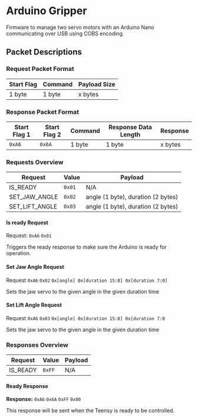 # Arduino Gripper
Firmware to manage two servo motors with an Arduino Nano communicating over USB using COBS encoding.

## Packet Descriptions

### Request Packet Format

| Start Flag | Command | Payload Size |
|------------|---------|--------------|
| 1 byte     | 1 byte  | x bytes      |

### Response Packet Format

| Start Flag 1 | Start Flag 2 | Command | Response Data Length | Response |
|--------------|--------------|---------|----------------------|----------|
| `0xA6`       | `0x6A`       | 1 byte  | 1 byte               | x bytes  |

### Requests Overview

| Request        | Value  | Payload                            |
|----------------|--------|------------------------------------|
| IS_READY       | `0x01` | N/A                                |
| SET_JAW_ANGLE  | `0x02` | angle (1 byte), duration (2 bytes) |
| SET_LIFT_ANGLE | `0x03` | angle (1 byte), duration (2 bytes) |

#### Is ready Request
Request: `0xA6` `0x01`

Triggers the ready response to make sure the Arduino is ready for operation.

#### Set Jaw Angle Request
Request `0xA6` `0x02` `0x[angle] 0x[duration 15:8] 0x[duration 7:0]`

Sets the jaw servo to the given angle in the given duration time

#### Set Lift Angle Request
Request `0xA6` `0x03` `0x[angle] 0x[duration 15:8] 0x[duration 7:0`

Sets the jaw servo to the given angle in the given duration time

### Responses Overview

| Request  | Value  | Payload |
|----------|--------|---------|
| IS_READY | `0xFF` | N/A     |

#### Ready Response
**Response:** `0xA6` `0x6A` `0xFF` `0x00`

This response will be sent when the Teensy is ready to be controlled.
